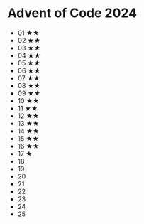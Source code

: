 # Advent of Code 2024

- 01 ★★
- 02 ★★
- 03 ★★
- 04 ★★
- 05 ★★
- 06 ★★
- 07 ★★
- 08 ★★
- 09 ★★
- 10 ★★
- 11 ★★
- 12 ★★
- 13 ★★
- 14 ★★
- 15 ★★
- 16 ★★
- 17 ★
- 18 
- 19 
- 20 
- 21 
- 22 
- 23
- 24
- 25